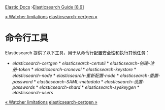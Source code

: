 

[Elastic Docs](/guide/) ›[Elasticsearch Guide [8.9]](index.md)

[« Watcher limitations](watcher-limitations.md) [elasticsearch-certgen
»](certgen.md)

# 命令行工具

Elasticsearch 提供了以下工具，用于从命令行配置安全性和执行其他任务：

* _elasticsearch-certgen_ * _elasticsearch-certutil_ * _elasticsearch-创建-注册-token_ * _elasticsearch-croneval_ * _elasticsearch-keystore_ * _elasticsearch-node_ * _elasticsearch-重新配置-node_ * _elasticsearch-重置-password_ * _elasticsearch-SAML-metadata_ * _elasticsearch-设置-passwords_ * _elasticsearch-shard_ * _elasticsearch-syskeygen_ * _elasticsearch-users_

[« Watcher limitations](watcher-limitations.md) [elasticsearch-certgen
»](certgen.md)
